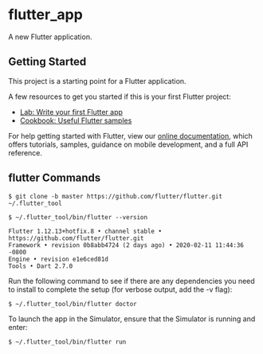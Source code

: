 # flutter_app

A new Flutter application.

## Getting Started

This project is a starting point for a Flutter application.

A few resources to get you started if this is your first Flutter project:

- [Lab: Write your first Flutter app](https://flutter.dev/docs/get-started/codelab)
- [Cookbook: Useful Flutter samples](https://flutter.dev/docs/cookbook)

For help getting started with Flutter, view our
[online documentation](https://flutter.dev/docs), which offers tutorials,
samples, guidance on mobile development, and a full API reference.


## flutter Commands

```
$ git clone -b master https://github.com/flutter/flutter.git ~/.flutter_tool
```

```
$ ~/.flutter_tool/bin/flutter --version

Flutter 1.12.13+hotfix.8 • channel stable • https://github.com/flutter/flutter.git
Framework • revision 0b8abb4724 (2 days ago) • 2020-02-11 11:44:36 -0800
Engine • revision e1e6ced81d
Tools • Dart 2.7.0
```

Run the following command to see if there are any dependencies you need to install to complete the setup (for verbose output, add the -v flag):

```
$ ~/.flutter_tool/bin/flutter doctor
```

To launch the app in the Simulator, ensure that the Simulator is running and enter:

```
$ ~/.flutter_tool/bin/flutter run
```
